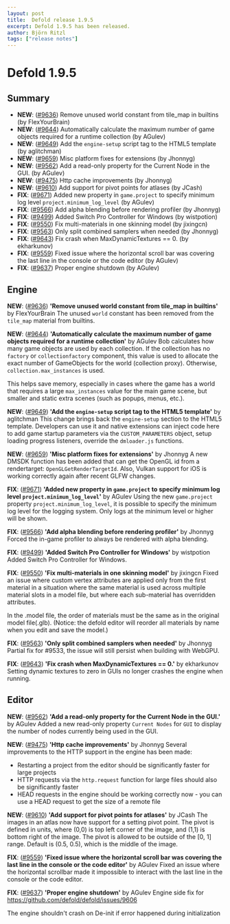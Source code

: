 ```yaml
---
layout: post
title:  Defold release 1.9.5
excerpt: Defold 1.9.5 has been released.
author: Björn Ritzl
tags: ["release notes"]
---
```


# Defold 1.9.5

## Summary
* __NEW__: ([#9636](https://github.com/defold/defold/pull/9636)) Remove unused world constant from tile_map in builtins (by FlexYourBrain)
* __NEW__: ([#9644](https://github.com/defold/defold/pull/9644)) Automatically calculate the maximum number of game objects required for a runtime collection (by AGulev)
* __NEW__: ([#9649](https://github.com/defold/defold/pull/9649)) Add the `engine-setup` script tag to the HTML5 template (by aglitchman)
* __NEW__: ([#9659](https://github.com/defold/defold/pull/9659)) Misc platform fixes for extensions (by Jhonnyg)
* __NEW__: ([#9562](https://github.com/defold/defold/pull/9562)) Add a read-only property for the Current Node in the GUI. (by AGulev)
* __NEW__: ([#9475](https://github.com/defold/defold/pull/9475)) Http cache improvements (by Jhonnyg)
* __NEW__: ([#9610](https://github.com/defold/defold/pull/9610)) Add support for pivot points for atlases (by JCash)
* __FIX__: ([#9671](https://github.com/defold/defold/pull/9671)) Added new property in `game.project` to specify minimum log level `project.minimum_log_level` (by AGulev)
* __FIX__: ([#9566](https://github.com/defold/defold/pull/9566)) Add alpha blending before rendering profiler (by Jhonnyg)
* __FIX__: ([#9499](https://github.com/defold/defold/pull/9499)) Added Switch Pro Controller for Windows (by wistpotion)
* __FIX__: ([#9550](https://github.com/defold/defold/pull/9550)) Fix multi-materials in one skinning model (by jixingcn)
* __FIX__: ([#9563](https://github.com/defold/defold/pull/9563)) Only split combined samplers when needed (by Jhonnyg)
* __FIX__: ([#9643](https://github.com/defold/defold/pull/9643)) Fix crash when MaxDynamicTextures == 0. (by ekharkunov)
* __FIX__: ([#9559](https://github.com/defold/defold/pull/9559)) Fixed issue where the horizontal scroll bar was covering the last line in the console or the code editor (by AGulev)
* __FIX__: ([#9637](https://github.com/defold/defold/pull/9637)) Proper engine shutdown (by AGulev)

## Engine
__NEW__: ([#9636](https://github.com/defold/defold/pull/9636)) __'Remove unused world constant from tile_map in builtins'__ by FlexYourBrain
The unused `world` constant has been removed from the `tile_map` material from builtins.

__NEW__: ([#9644](https://github.com/defold/defold/pull/9644)) __'Automatically calculate the maximum number of game objects required for a runtime collection'__ by AGulev
Bob calculates how many game objects are used by each collection. If the collection has no `factory` or `collectionfactory` component, this value is used to allocate the exact number of GameObjects for the world (collection proxy). Otherwise, `collection.max_instances` is used.

This helps save memory, especially in cases where the game has a world that requires a large `max_instances` value for the main game scene, but smaller and static extra scenes (such as popups, menus, etc.).

__NEW__: ([#9649](https://github.com/defold/defold/pull/9649)) __'Add the `engine-setup` script tag to the HTML5 template'__ by aglitchman
This change brings back the `engine-setup` section to the HTML5 template. Developers can use it and native extensions can inject code here to add game startup parameters via the `CUSTOM_PARAMETERS` object, setup loading progress listeners, override the `dmloader.js` functions.

__NEW__: ([#9659](https://github.com/defold/defold/pull/9659)) __'Misc platform fixes for extensions'__ by Jhonnyg
A new DMSDK function has been added that can get the OpenGL id from a rendertarget: `OpenGLGetRenderTargetId`. Also, Vulkan support for iOS is working correctly again after recent GLFW changes.

__FIX__: ([#9671](https://github.com/defold/defold/pull/9671)) __'Added new property in `game.project` to specify minimum log level `project.minimum_log_level`'__ by AGulev
Using the new `game.project` property `project.minimum_log_level`, it is possible to specify the minimum log level for the logging system. Only logs at the minimum level or higher will be shown.

__FIX__: ([#9566](https://github.com/defold/defold/pull/9566)) __'Add alpha blending before rendering profiler'__ by Jhonnyg
Forced the in-game profiler to always be rendered with alpha blending.

__FIX__: ([#9499](https://github.com/defold/defold/pull/9499)) __'Added Switch Pro Controller for Windows'__ by wistpotion
Added Switch Pro Controller for Windows.

__FIX__: ([#9550](https://github.com/defold/defold/pull/9550)) __'Fix multi-materials in one skinning model'__ by jixingcn
Fixed an issue where custom vertex attributes are applied only from the first material in a situation where the same material is used across multiple material slots in a model file, but where each sub-material has overridden attributes.

In the .model file, the order of materials must be the same as in the original model file(.glb). (Notice: the defold editor will reorder all materials by name when you edit and save the model.)

__FIX__: ([#9563](https://github.com/defold/defold/pull/9563)) __'Only split combined samplers when needed'__ by Jhonnyg
Partial fix for #9533, the issue will still persist when building with WebGPU.

__FIX__: ([#9643](https://github.com/defold/defold/pull/9643)) __'Fix crash when MaxDynamicTextures == 0.'__ by ekharkunov
Setting dynamic textures to zero in GUIs no longer crashes the engine when running.


## Editor
__NEW__: ([#9562](https://github.com/defold/defold/pull/9562)) __'Add a read-only property for the Current Node in the GUI.'__ by AGulev
Added a new read-only property `Current Nodes` for `GUI` to display the number of nodes currently being used in the GUI.

__NEW__: ([#9475](https://github.com/defold/defold/pull/9475)) __'Http cache improvements'__ by Jhonnyg
Several improvements to the HTTP support in the engine has been made:
* Restarting a project from the editor should be significantly faster for large projects
* HTTP requests via the `http.request` function for large files should also be significantly faster
* HEAD requests in the engine should be working correctly now - you can use a HEAD request to get the size of a remote file

__NEW__: ([#9610](https://github.com/defold/defold/pull/9610)) __'Add support for pivot points for atlases'__ by JCash
The images in an atlas now have support for a setting pivot point.
The pivot is defined in units, where (0,0) is top left corner of the image, and (1,1) is bottom right of the image.
The pivot is allowed to be outside of the [0, 1] range.
Default is (0.5, 0.5), which is the middle of the image.

__FIX__: ([#9559](https://github.com/defold/defold/pull/9559)) __'Fixed issue where the horizontal scroll bar was covering the last line in the console or the code editor'__ by AGulev
Fixed an issue where the horizontal scrollbar made it impossible to interact with the last line in the console or the code editor.

__FIX__: ([#9637](https://github.com/defold/defold/pull/9637)) __'Proper engine shutdown'__ by AGulev
Engine side fix for https://github.com/defold/defold/issues/9606

The engine shouldn't crash on De-init  if error happened during initialization